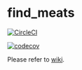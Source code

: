 
# find_meats

[![CircleCI](https://circleci.com/gh/matasuke/find_meats.svg?style=svg&circle-token=46a7df08e92ac79d6e1fe41676781abf94fa21c9)](https://circleci.com/gh/matasuke/find_meats)

[![codecov](https://codecov.io/gh/matasuke/find_meats/branch/master/graph/badge.svg?token=PR66ddskwl)](https://codecov.io/gh/matasuke/find_meats)

Please refer to [wiki](https://github.com/matasuke/find_meats/wiki).
